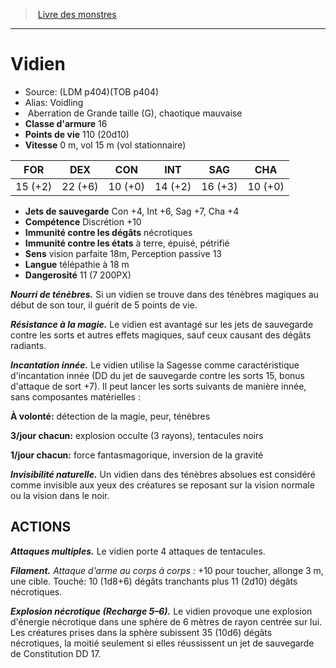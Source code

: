 ﻿> [Livre des monstres](tome_of_beasts.md)

---

# Vidien

- Source: (LDM p404)(TOB p404)
- Alias: Voidling
-  Aberration de Grande taille (G), chaotique mauvaise
- **Classe d'armure** 16
- **Points de vie** 110 (20d10)
- **Vitesse** 0 m, vol 15 m (vol stationnaire)

|FOR|DEX|CON|INT|SAG|CHA|
|---|---|---|---|---|---|
|15 (+2)|22 (+6)|10 (+0)|14 (+2)|16 (+3)|10 (+0)|

- **Jets de sauvegarde** Con +4, Int +6, Sag +7, Cha +4
- **Compétence** Discrétion +10
- **Immunité contre les dégâts** nécrotiques
- **Immunité contre les états** à terre, épuisé, pétrifié
- **Sens** vision parfaite 18m, Perception passive 13
- **Langue** télépathie à 18 m
- **Dangerosité** 11 (7 200PX)

**_Nourri de ténèbres._** Si un vidien se trouve dans des ténèbres magiques au début de son tour, il guérit de 5 points de vie.

**_Résistance à la magie._** Le vidien est avantagé sur les jets de sauvegarde contre les sorts et autres effets magiques, sauf ceux causant des dégâts radiants.

**_Incantation innée._** Le vidien utilise la Sagesse comme caractéristique d'incantation innée (DD du jet de sauvegarde contre les sorts 15, bonus d'attaque de sort +7). Il peut lancer les sorts suivants de manière innée, sans composantes matérielles :

**À volonté:** détection de la magie, peur, ténèbres

**3/jour chacun:** explosion occulte (3 rayons), tentacules noirs

**1/jour chacun:** force fantasmagorique, inversion de la gravité

**_Invisibilité naturelle._** Un vidien dans des ténèbres absolues est considéré comme invisible aux yeux des créatures se reposant sur la vision normale ou la vision dans le noir.

## ACTIONS

**_Attaques multiples._** Le vidien porte 4 attaques de tentacules.

**_Filament._** _Attaque d'arme au corps à corps :_ +10 pour toucher, allonge 3 m, une cible. Touché: 10 (1d8+6) dégâts tranchants plus 11 (2d10) dégâts nécrotiques.

**_Explosion nécrotique (Recharge 5–6)._** Le vidien provoque une explosion d'énergie nécrotique dans une sphère de 6 mètres de rayon centrée sur lui. Les créatures prises dans la sphère subissent 35 (10d6) dégâts nécrotiques, la moitié seulement si elles réussissent un jet de sauvegarde de Constitution DD 17.

